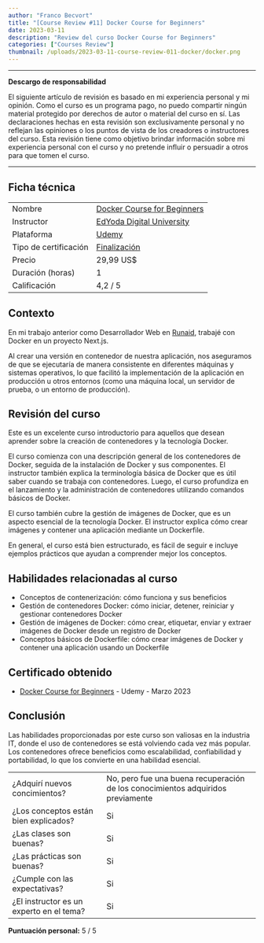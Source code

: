 ```yaml
---
author: "Franco Becvort"
title: "[Course Review #11] Docker Course for Beginners"
date: 2023-03-11
description: "Review del curso Docker Course for Beginners"
categories: ["Courses Review"]
thumbnail: /uploads/2023-03-11-course-review-011-docker/docker.png
---
```


---

**Descargo de responsabilidad**

El siguiente artículo de revisión es basado en mi experiencia personal y mi opinión. Como el curso es un programa pago, no puedo compartir ningún material protegido por derechos de autor o material del curso en sí. Las declaraciones hechas en esta revisión son exclusivamente personal y no reflejan las opiniones o los puntos de vista de los creadores o instructores del curso. Esta revisión tiene como objetivo brindar información sobre mi experiencia personal con el curso y no pretende influir o persuadir a otros para que tomen el curso.

---

## Ficha técnica

|                       |                                                                                                                                                                                                                    |
| --------------------- | ------------------------------------------------------------------------------------------------------------------------------------------------------------------------------------------------------------------ |
| Nombre                | [Docker Course for Beginners](https://www.udemy.com/course/docker-container-course-for-beginners/)                                                                                                                 |
| Instructor            | [EdYoda Digital University](https://www.linkedin.com/company/edyoda/)                                                                                                                                              |
| Plataforma            | [Udemy](https://www.udemy.com/)                                                                                                                                                                                    |
| Tipo de certificación | [Finalización](https://support.udemy.com/hc/es/sections/360011037194-Certificados-de-finalizaci%C3%B3n#:~:text=Los%20certificados%20de%20finalizaci%C3%B3n%20sirven,certificados%20no%20tienen%20validez%20legal.) |
| Precio                | 29,99 US$                                                                                                                                                                                                          |
| Duración \(horas\)    | 1                                                                                                                                                                                                                  |
| Calificación          | 4,2 / 5                                                                                                                                                                                                            |

## Contexto

En mi trabajo anterior como Desarrollador Web en [Runaid](https://www.runaid.com.ar/index.php?lenguaje=es), trabajé con Docker en un proyecto Next.js.

Al crear una versión en contenedor de nuestra aplicación, nos aseguramos de que se ejecutaría de manera consistente en diferentes máquinas y sistemas operativos, lo que facilitó la implementación de la aplicación en producción u otros entornos \(como una máquina local, un servidor de prueba, o un entorno de producción\).

## Revisión del curso

Este es un excelente curso introductorio para aquellos que desean aprender sobre la creación de contenedores y la tecnología Docker.

El curso comienza con una descripción general de los contenedores de Docker, seguida de la instalación de Docker y sus componentes. El instructor también explica la terminología básica de Docker que es útil saber cuando se trabaja con contenedores. Luego, el curso profundiza en el lanzamiento y la administración de contenedores utilizando comandos básicos de Docker.

El curso también cubre la gestión de imágenes de Docker, que es un aspecto esencial de la tecnología Docker. El instructor explica cómo crear imágenes y contener una aplicación mediante un Dockerfile.

En general, el curso está bien estructurado, es fácil de seguir e incluye ejemplos prácticos que ayudan a comprender mejor los conceptos.

## Habilidades relacionadas al curso

- Conceptos de contenerización: cómo funciona y sus beneficios
- Gestión de contenedores Docker: cómo iniciar, detener, reiniciar y gestionar contenedores Docker
- Gestión de imágenes de Docker: cómo crear, etiquetar, enviar y extraer imágenes de Docker desde un registro de Docker
- Conceptos básicos de Dockerfile: cómo crear imágenes de Docker y contener una aplicación usando un Dockerfile

## Certificado obtenido

- [Docker Course for Beginners](https://udemy-certificate.s3.amazonaws.com/pdf/UC-0ae35129-11f6-4f38-bf0a-384898291228.pdf) - Udemy - Marzo 2023

## Conclusión

Las habilidades proporcionadas por este curso son valiosas en la industria IT, donde el uso de contenedores se está volviendo cada vez más popular. Los contenedores ofrece beneficios como escalabilidad, confiabilidad y portabilidad, lo que los convierte en una habilidad esencial.

|                                          |                                                                                 |
| ---------------------------------------- | ------------------------------------------------------------------------------- |
| ¿Adquirí nuevos concimientos?            | No, pero fue una buena recuperación de los conocimientos adquiridos previamente |
| ¿Los conceptos están bien explicados?    | Si                                                                              |
| ¿Las clases son buenas?                  | Si                                                                              |
| ¿Las prácticas son buenas?               | Si                                                                              |
| ¿Cumple con las expectativas?            | Si                                                                              |
| ¿El instructor es un experto en el tema? | Si                                                                              |

**Puntuación personal:** 5 / 5
